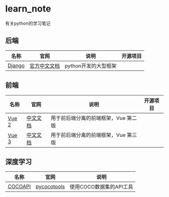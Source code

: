 # learn_note

有关python的学习笔记

## 后端

| 名称                             | 官网                                                        | 说明                 | 开源项目 |
| -------------------------------- | ----------------------------------------------------------- | -------------------- | -------- |
| [Django](django_learn\django.md) | [官方中文文档](https://docs.djangoproject.com/zh-hans/4.1/) | python开发的大型框架 |          |



## 前端

| 名称                       | 官网                                                     | 说明                                 | 开源项目 |
| -------------------------- | -------------------------------------------------------- | ------------------------------------ | -------- |
| [Vue 2](vue_learn\vue2.md) | [中文文档](https://v2.cn.vuejs.org/)                     | 用于前后端分离的前端框架，Vue 第二版 |          |
| [Vue 3](vue_learn\vue3.md) | [中文文档](https://cn.vuejs.org/guide/introduction.html) | 用于前后端分离的前端框架，Vue 第三版 |          |



## 深度学习

| 名称                                                   | 官网            | 说明                    |
| ------------------------------------------------------ | --------------- | ----------------------- |
| [COCOAPI](deep_learning\01_pycocotools\pycocotools.md) | [pycocotools]() | 使用COCO数据集的API工具 |
